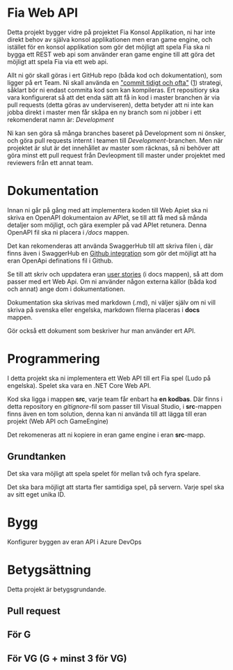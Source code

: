 # Fia Web API

Detta projekt bygger vidre på projektet Fia Konsol Applikation, ni har inte direkt behov av själva konsol applikationen men eran game engine, och istället för en konsol applikation som gör det möjligt att spela Fia ska ni bygga ett REST web api som använder eran game engine till att göra det möjligt att spela Fia via ett web api.

Allt ni gör skall göras i ert GitHub repo (båda kod och dokumentation), som ligger på ert Team. Ni skall använda en ["commit tidigt och ofta"](https://blog.codinghorror.com/check-in-early-check-in-often/) ([1](https://sethrobertson.github.io/GitBestPractices/)) strategi, såklart bör ni endast commita kod som kan kompileras.
Ert repositiory ska vara konfigurerat så att det enda sätt att få in kod i master branchen är via pull requests (detta göras av underviseren), detta betyder att ni inte kan jobba direkt i master men får skåpa en ny branch som ni jobber i ett rekomenderat namn är: *Development*

Ni kan sen göra så många branches baseret på Development som ni önsker, och göra pull requests internt i teamen till *Development*-branchen. Men när projektet är slut är det innehållet av master som räcknas, så ni behöver att göra minst ett pull request från Devleopment till master under projektet med reviewers från ett annat team.

# Dokumentation

Innan ni går på gång med att implementera koden till Web Apiet ska ni skriva en OpenAPI dokumentaion av APIet, se till att få med så månda detaljer som möjligt, och gära exempler på vad APIet retunera. Denna OpenAPI fil ska ni placera i */docs* mappen.

Det kan rekomenderas att använda SwaggerHub till att skriva filen i, där finns även i SwaggerHub en [Github integration](https://app.swaggerhub.com/help/integrations/github-sync) som gör det möjligt att ha eran OpenApi definations fil i Github.

Se till att skriv och uppdatera eran [user stories](https://www.mountaingoatsoftware.com/agile/user-stories) (i docs mappen), så att dom passer med ert Web Api. Om ni använder någon externa källor (båda kod och annat) ange dom i dokumentationen.

Dokumentation ska skrivas med markdown (.md), ni väljer själv om ni vill skriva på svenska eller engelska, markdown filerna placeras i **docs** mappen.

Gör också ett dokument som beskriver hur man använder ert API.

# Programmering
I detta projekt ska ni implementera ett Web API till ert Fia spel (Ludo på engelska). Spelet ska vara en .NET Core Web API.

Kod ska ligga i mappen **src**, varje team får enbart ha **en kodbas**. Där finns i detta repository en *gitignore*-fil som passer till Visual Studio, i **src**-mappen finns även en tom solution, denna kan ni använda till att lägga till eran projekt (Web API och GameEngine)

Det rekomeneras att ni kopiere in eran game engine i eran **src**-mapp.

## Grundtanken 
Det ska vara möjligt att spela spelet för mellan två och fyra spelare.

Det ska bara möjligt att starta fler samtidiga spel, på servern. Varje spel ska av sitt eget unika ID.

# Bygg

Konfigurer byggen av eran API i Azure DevOps

# Betygsättning
Detta projekt är betygsgrundande.

## Pull request

## För G

## För VG (G + minst 3 för VG)

